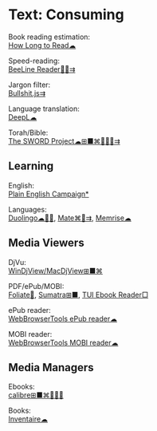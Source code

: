 # Text: Consuming

Book reading estimation:  
[How Long to Read☁](https://www.howlongtoread.com/)

Speed-reading:  
[BeeLine Reader🍎🤖⇉](https://www.beelinereader.com/)

Jargon filter:  
[Bullshit.js⇉](https://mourner.github.io/bullshit.js/)

Language translation:  
[DeepL☁](https://www.deepl.com/translator)

Torah/Bible:  
[The SWORD Project☁⊞■⌘🐧🍎🤖⇉](https://crosswire.org/sword/index.jsp)

## Learning

English:  
[Plain English Campaign*](https://www.plainenglish.co.uk/)

Languages:  
[Duolingo☁🍎🤖](https://www.duolingo.com/),
[Mate⌘🍎⇉](https://gikken.co/mate-translate/),
[Memrise☁](https://www.memrise.com/)

## Media Viewers

DjVu:  
[WinDjView/MacDjView⊞■⌘](https://windjview.sourceforge.io/)

PDF/ePub/MOBI:  
[Foliate🐧](https://johnfactotum.github.io/foliate/),
[Sumatra⊞■](https://www.sumatrapdfreader.org/free-pdf-reader.html),
[TUI Ebook Reader□](https://github.com/wustho/baca)

ePub reader:  
[WebBrowserTools ePub reader☁](https://webbrowsertools.com/epub-reader/)

MOBI reader:  
[WebBrowserTools MOBI reader☁](https://webbrowsertools.com/mobi-reader/)

## Media Managers

Ebooks:  
[calibre⊞■⌘🐧🍎🤖](https://calibre-ebook.com/)

Books:  
[Inventaire☁](https://inventaire.io/)
